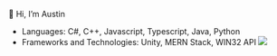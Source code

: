 👋 Hi, I’m Austin
 - Languages: C#, C++, Javascript, Typescript, Java, Python
 - Frameworks and Technologies: Unity, MERN Stack, WIN32 API
![](https://komarev.com/ghpvc/?username=AustinBray77)
